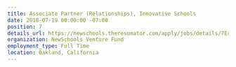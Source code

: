 ```yaml
---
title: Associate Partner (Relationships), Innovative Schools
date: 2018-07-19 00:00:00 -07:00
position: 7
details_url: https://newschools.theresumator.com/apply/jobs/details/7Er2otIS5V?
organization: NewSchools Venture Fund
employment_type: Full Time
location: Oakland, California
---
```


